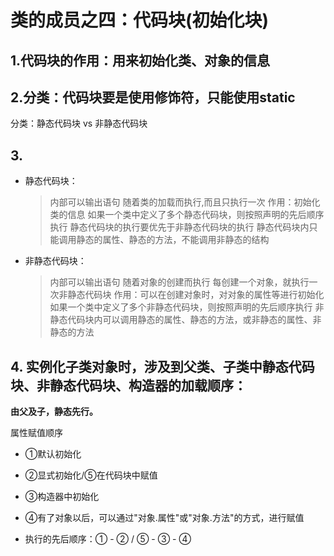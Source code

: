 # 类的成员之四：代码块(初始化块)
## 1.代码块的作用：用来初始化类、对象的信息
## 2.分类：代码块要是使用修饰符，只能使用static
分类：静态代码块  vs 非静态代码块
## 3.
* 静态代码块：
  >内部可以输出语句
  >随着类的加载而执行,而且只执行一次
  >作用：初始化类的信息
  >如果一个类中定义了多个静态代码块，则按照声明的先后顺序执行
  >静态代码块的执行要优先于非静态代码块的执行
  >静态代码块内只能调用静态的属性、静态的方法，不能调用非静态的结构

* 非静态代码块：
  >内部可以输出语句
  >随着对象的创建而执行
  >每创建一个对象，就执行一次非静态代码块
  >作用：可以在创建对象时，对对象的属性等进行初始化
  >如果一个类中定义了多个非静态代码块，则按照声明的先后顺序执行
  >非静态代码块内可以调用静态的属性、静态的方法，或非静态的属性、非静态的方法

## 4. 实例化子类对象时，涉及到父类、子类中静态代码块、非静态代码块、构造器的加载顺序：

**由父及子，静态先行。**

属性赋值顺序

 * ①默认初始化
 * ②显式初始化/⑤在代码块中赋值
 * ③构造器中初始化
 * ④有了对象以后，可以通过"对象.属性"或"对象.方法"的方式，进行赋值

 * 执行的先后顺序：① - ② / ⑤ - ③ - ④


